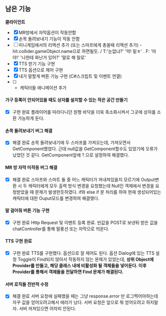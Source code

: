 ## 남은 기능
**클라이언트**
- [x] MR방에서 자막옵션이 작동안함
- [x] 손목 돌려보내기 기능이 작동 안함
- [ ] 미니게임에서의 리액션 추가 (또는 스마프에게 총쏠때 리액션 추가) - hit.collider.gameObject.name으로 하면될듯. / T:'눈없냐?' '악! 밑ㅎ' . F: '아야!' '나한테 화난거 있어?' '말로 해 말로'
- [x] TTS 받기 기능 구현
- [x] TTS 옵션으로 제어 구현
- [x] 내가 말할게 버튼 기능 구현 (C#스크립트 및 이벤트 연결)
- [ ] + 캐릭터들 애니메이션 추가

#### 가구 등록이 안되어있을 때도 상자를 설치할 수 있는 작은 공간 만들기
- [x] 구현 완료
플레이어를 따라다니던 원형 바닥을 더욱 축소화시켜서 그곳에 상자를 소환 가능하게 둔다.
#### 손목 돌려보내기 버그 해결
- [x] 해결 완료
손목 돌려보내기에 두 스마프를 가져오는데, 가져오면서 GetComponent했었다. 근데 null값을 GetComponent할수도 있었기에 오류가 났었던 것 같다. GetComponent앞에 ?.으로 설정하여 해결했다.
#### MR 방 자막 미작동 버그 해결
- [x] 해결 완료
스마프와 스마트 둘 중 어느 캐릭터가 꺼내져있을지 모르기에 Output변환 시 두 캐릭터에게 모두 출력 방식 변경을 요청했는데 Null인 객체에서 변경을 요청받았을 때 문제가 발생한듯하였다. if와 else if 문 처리를 하여 현재 생성되어있는 캐릭터에 대한 Ouput모드를 변경하여 해결했다.
#### 말 걸어줘 버튼 기능 구현
- [x] 구현 완료
Http Request 및 이벤트 등록 완료. 빈값을 POST로 보낸뒤 받은 값을 chatController를 통해 말풍선 또는 자막으로 띄운다.
#### TTS 구현 완료
- [x] 구현 완료
TTS를 구현했다. 옵션으로 잘 제어도 된다. 옵션 Dialog에 있는 TTS 설정 Toggle이 Find되지 않아서 작동하지 않는 문제가 있었는데, 
**상위 Object에 Provider를 만들고, 해당 클래스 내에 비활성화 될 객체들을 넣어둔다. 이후 Provider를 통해서 객체들을 전달하면 Find 문제가 해결된다.**
#### 서버 로직들 전반적 수정
- [x] 해결 완료
서버 요청에 실패했을 때는 그냥 response.error 만 로그찍어야하는데 자꾸 값을 얻어오려고해서 에러가 났다. 서버 요청은 앞으로 뭐 얻어오려고 하지말자. 서버 꺼져있으면 어차피 안된다.